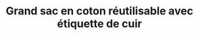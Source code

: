 ---
image: /img/products/produit25.jpg
images:
 - /img/products/produit25.jpg
id: 25-grand-sac
title: "Grand sac en coton réutilisable avec étiquette de cuir"
type: produits
---